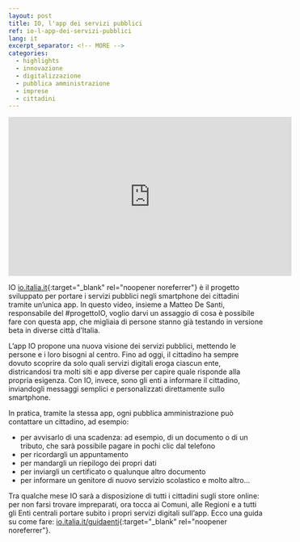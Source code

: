 ```yaml
---
layout: post
title: IO, l'app dei servizi pubblici
ref: io-l-app-dei-servizi-pubblici
lang: it
excerpt_separator: <!-- MORE -->
categories:
  - highlights
  - innovazione
  - digitalizzazione
  - pubblica amministrazione
  - imprese
  - cittadini
---
```


<div class="responsive-embed">

<iframe title="Video Progetto IO, l'app dei servizi pubblici" width="560" height="315" src="https://www.youtube-nocookie.com/embed/nD9q8cPIlwg" frameborder="0" allow="accelerometer; autoplay; encrypted-media; gyroscope; picture-in-picture" allowfullscreen></iframe>

</div>

IO [io.italia.it](https://io.italia.it/){:target="_blank" rel="noopener noreferrer"} è il progetto sviluppato per portare i servizi pubblici negli smartphone dei cittadini tramite un’unica app. In questo video, insieme a Matteo De Santi, responsabile del #progettoIO, voglio darvi un assaggio di cosa è possibile fare con questa app, che migliaia di persone stanno già testando in versione beta in diverse città d’Italia.

<!-- MORE -->

L’app IO propone una nuova visione dei servizi pubblici, mettendo le persone e i loro bisogni al centro. Fino ad oggi, il cittadino ha sempre dovuto scoprire da solo quali servizi digitali eroga ciascun ente, districandosi tra molti siti e app diverse per capire quale risponde alla propria esigenza. Con IO, invece, sono gli enti a informare il cittadino, inviandogli messaggi semplici e personalizzati direttamente sullo smartphone.

In pratica, tramite la stessa app, ogni pubblica amministrazione può contattare un cittadino, ad esempio:  

* per avvisarlo di una scadenza: ad esempio, di un documento o di un tributo, che sarà possibile pagare in pochi clic dal telefono
* per ricordargli un appuntamento 
* per mandargli un riepilogo dei propri dati
* per inviargli un certificato o qualunque altro documento
* per informare un genitore di nuovo servizio scolastico e molto altro...  

Tra qualche mese IO sarà a disposizione di tutti i cittadini sugli store online: per non farsi trovare impreparati, ora tocca ai Comuni, alle Regioni e a tutti gli Enti centrali portare subito i propri servizi digitali sull’app. Ecco una guida su come fare: [io.italia.it/guidaenti](https://io.italia.it/guidaenti){:target="_blank" rel="noopener noreferrer"}.
